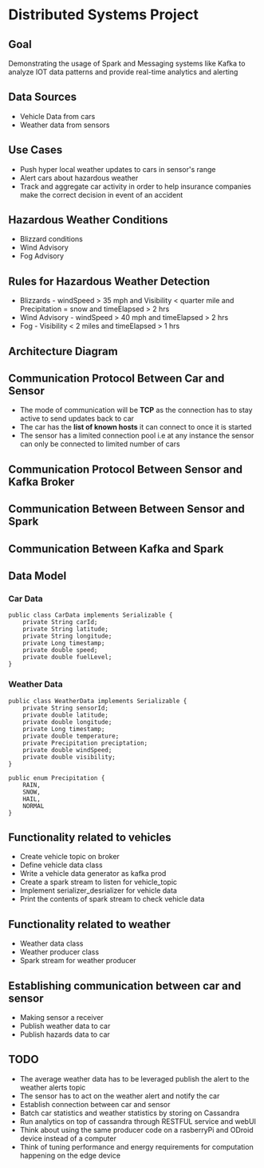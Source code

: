 # Distributed Systems Project

## Goal
Demonstrating the usage of Spark and Messaging systems like Kafka to analyze IOT data patterns and provide real-time analytics and alerting

## Data Sources
* Vehicle Data from cars
* Weather data from sensors

## Use Cases
* Push hyper local weather updates to cars in sensor's range
* Alert cars about hazardous weather
* Track and aggregate car activity in order to help insurance companies make the correct decision in event of an accident

## Hazardous Weather Conditions
* Blizzard conditions
* Wind Advisory
* Fog Advisory

## Rules for Hazardous Weather Detection
* Blizzards - windSpeed > 35 mph and Visibility < quarter mile and Precipitation = snow and timeElapsed > 2 hrs
* Wind Advisory - windSpeed > 40 mph and timeElapsed > 2 hrs
* Fog - Visibility < 2 miles and timeElapsed > 1 hrs

## Architecture Diagram

## Communication Protocol Between Car and Sensor
* The mode of communication will be <b>TCP</b> as the connection has to stay active to send updates back to car
* The car has the <b>list of known hosts</b> it can connect to once it is started
* The sensor has a limited connection pool i.e at any instance the sensor can only be connected to limited number of cars

## Communication Protocol Between Sensor and Kafka Broker

## Communication Between Between Sensor and Spark

## Communication Between Kafka and Spark

## Data Model
### Car Data
```
public class CarData implements Serializable {
    private String carId;
    private String latitude;
    private String longitude;
    private Long timestamp;
    private double speed;
    private double fuelLevel;
}
```
### Weather Data
```
public class WeatherData implements Serializable {
    private String sensorId;
    private double latitude;
    private double longitude;
    private Long timestamp;
    private double temperature;
    private Precipitation preciptation;
    private double windSpeed;
    private double visibility;
}

public enum Precipitation {
    RAIN,
    SNOW,
    HAIL,
    NORMAL
}
```

## Functionality related to vehicles

* Create vehicle topic on broker
* Define vehicle data class
* Write a vehicle data generator as kafka prod
* Create a spark stream to listen for vehicle_topic
* Implement serializer_desrializer for vehicle data
* Print the contents of spark stream to check vehicle data

## Functionality related to weather

* Weather data class
* Weather producer class
* Spark stream for weather producer

## Establishing communication between car and sensor

* Making sensor a receiver
* Publish weather data to car
* Publish hazards data to car

## TODO
* The average weather data has to be leveraged publish the alert to the weather alerts topic
* The sensor has to act on the weather alert and notify the car
* Establish connection between car and sensor
* Batch car statistics and weather statistics by storing on Cassandra
* Run analytics on top of cassandra through RESTFUL service and webUI
* Think about using the same producer code on a rasberryPi and ODroid device instead of a computer
* Think of tuning performance and energy requirements for computation happening on the edge device


